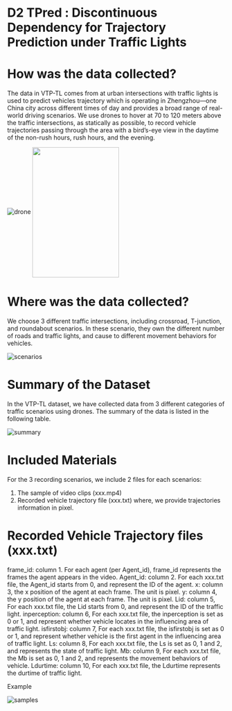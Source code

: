 # D2 TPred : Discontinuous Dependency for Trajectory Prediction under Traffic Lights
# How was the data collected?
The data in VTP-TL comes from at urban intersections with traffic lights is used to predict vehicles trajectory which is operating in Zhengzhou—one China city across different times of day and provides a broad range of real-world driving scenarios. We use drones to hover at 70 to 120 meters above the traffic intersections, as statically as possible, to record vehicle trajectories passing through the area with a bird’s-eye view in the daytime of the non-rush hours, rush hours, and the evening.

![drone](https://github.com/VTP-TL/Discontinuous-Dependency-for-Trajectory-Prediction-under-Traffic-Lights/blob/main/github1.png)
<img src="https://github.com/VTP-TL/Discontinuous-Dependency-for-Trajectory-Prediction-under-Traffic-Lights/blob/main/github1.png" width = "200" height = "300" alt="" align=center />


# Where was the data collected?
We choose 3 different traffic intersections, including crossroad, T-junction, and roundabout scenarios. In these scenario, they own the different number of roads and traffic lights, and cause to different movement behaviors for vehicles.

![scenarios](https://github.com/VTP-TL/Discontinuous-Dependency-for-Trajectory-Prediction-under-Traffic-Lights/blob/main/github2.png)

# Summary of the Dataset
In the VTP-TL dataset, we have collected data from 3 different categories of traffic scenarios using drones. The summary of the data is listed in the following table. 

![summary](https://github.com/VTP-TL/Discontinuous-Dependency-for-Trajectory-Prediction-under-Traffic-Lights/blob/main/github3.png)

# Included Materials
For the 3 recording scenarios, we include 2 files for each scenarios: 
1. The sample of video clips (xxx.mp4) 
2. Recorded vehicle trajectory file (xxx.txt) 
where, we provide trajectories information in pixel.

# Recorded Vehicle Trajectory files (xxx.txt)
frame_id: column 1. For each agent (per Agent_id), frame_id represents the frames the agent appears in the video.
Agent_id: column 2. For each xxx.txt file, the Agent_id starts from 0, and represent the ID of the agent.
x: column 3, the x position of the agent at each frame. The unit is pixel.
y: column 4, the y position of the agent at each frame. The unit is pixel.
Lid: column 5, For each xxx.txt file, the Lid starts from 0, and represent the ID of the traffic light.
inperception: column 6, For each xxx.txt file, the inperception is set as 0 or 1, and represent whether vehicle locates in the influencing area of traffic light. 
isfirstobj: column 7, For each xxx.txt file, the isfirstobj is set as 0 or 1, and represent whether vehicle is the first agent in the influencing area of traffic light.
Ls: column 8, For each xxx.txt file, the Ls is set as 0, 1 and 2, and represents the state of traffic light. 
Mb: column 9, For each xxx.txt file, the Mb is set as 0, 1 and 2, and represents the movement behaviors of vehicle. 
Ldurtime: column 10, For each xxx.txt file, the Ldurtime represents the durtime of traffic light.

Example

![samples](https://github.com/VTP-TL/Discontinuous-Dependency-for-Trajectory-Prediction-under-Traffic-Lights/blob/main/github4.png)


